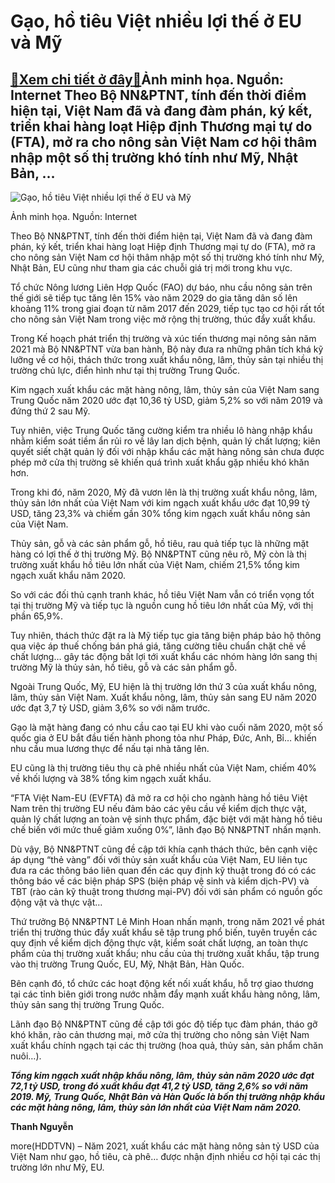 Gạo, hồ tiêu Việt nhiều lợi thế ở EU và Mỹ
==========================================

[:gift:Xem chi tiết ở đây:gift:](https://hddtvn.com/gao-ho-tieu-viet-nhieu-loi-the-o-eu-va-my/)Ảnh minh họa. Nguồn: Internet Theo Bộ NN&PTNT, tính đến thời điểm hiện tại, Việt Nam đã và đang đàm phán, ký kết, triển khai hàng loạt Hiệp định Thương mại tự do (FTA), mở ra cho nông sản Việt Nam cơ hội thâm nhập một số thị trường khó tính như Mỹ, Nhật Bản, …
--------------------------------------------------------------------------------------------------------------------------------------------------------------------------------------------------------------------------------------------------------------------





![Gạo, hồ tiêu Việt nhiều lợi thế ở EU và Mỹ](https://hddtvn.com/wp-content/uploads/2021/01/1003_nong_sYn-2.jpg "Gạo, hồ tiêu Việt nhiều lợi thế ở EU và Mỹ")


Ảnh minh họa. Nguồn: Internet



Theo Bộ NN&PTNT, tính đến thời điểm hiện tại, Việt Nam đã và đang đàm phán, ký kết, triển khai hàng loạt Hiệp định Thương mại tự do (FTA), mở ra cho nông sản Việt Nam cơ hội thâm nhập một số thị trường khó tính như Mỹ, Nhật Bản, EU cũng như tham gia các chuỗi giá trị mới trong khu vực.


Tổ chức Nông lương Liên Hợp Quốc (FAO) dự báo, nhu cầu nông sản trên thế giới sẽ tiếp tục tăng lên 15% vào năm 2029 do gia tăng dân số lên khoảng 11% trong giai đoạn từ năm 2017 đến 2029, tiếp tục tạo cơ hội rất tốt cho nông sản Việt Nam trong việc mở rộng thị trường, thúc đẩy xuất khẩu.


Trong Kế hoạch phát triển thị trường và xúc tiến thương mại nông sản năm 2021 mà Bộ NN&PTNT vừa ban hành, Bộ này đưa ra những phân tích khá kỹ lưỡng về cơ hội, thách thức trong xuất khẩu nông, lâm, thủy sản tại nhiều thị trường chủ lực, điển hình như tại thị trường Trung Quốc.


Kim ngạch xuất khẩu các mặt hàng nông, lâm, thủy sản của Việt Nam sang Trung Quốc năm 2020 ước đạt 10,36 tỷ USD, giảm 5,2% so với năm 2019 và đứng thứ 2 sau Mỹ.


Tuy nhiên, việc Trung Quốc tăng cường kiểm tra nhiều lô hàng nhập khẩu nhằm kiểm soát tiềm ẩn rủi ro về lây lan dịch bệnh, quản lý chất lượng; kiên quyết siết chặt quản lý đối với nhập khẩu các mặt hàng nông sản chưa được phép mở cửa thị trường sẽ khiến quá trình xuất khẩu gặp nhiều khó khăn hơn.


Trong khi đó, năm 2020, Mỹ đã vươn lên là thị trường xuất khẩu nông, lâm, thủy sản lớn nhất của Việt Nam với kim ngạch xuất khẩu ước đạt 10,99 tỷ USD, tăng 23,3% và chiếm gần 30% tổng kim ngạch xuất khẩu nông sản của Việt Nam.


Thủy sản, gỗ và các sản phẩm gỗ, hồ tiêu, rau quả tiếp tục là những mặt hàng có lợi thế ở thị trường Mỹ. Bộ NN&PTNT cũng nêu rõ, Mỹ còn là thị trường xuất khẩu hồ tiêu lớn nhất của Việt Nam, chiếm 21,5% tổng kim ngạch xuất khẩu năm 2020.


So với các đối thủ cạnh tranh khác, hồ tiêu Việt Nam vẫn có triển vọng tốt tại thị trường Mỹ và tiếp tục là nguồn cung hồ tiêu lớn nhất của Mỹ, với thị phần 65,9%.


Tuy nhiên, thách thức đặt ra là Mỹ tiếp tục gia tăng biện pháp bảo hộ thông qua việc áp thuế chống bán phá giá, tăng cường tiêu chuẩn chặt chẽ về chất lượng… gây tác động bất lợi tới xuất khẩu các nhóm hàng lớn sang thị trường Mỹ là thủy sản, hồ tiêu, gỗ và các sản phẩm gỗ.


Ngoài Trung Quốc, Mỹ, EU hiện là thị trường lớn thứ 3 của xuất khẩu nông, lâm, thủy sản Việt Nam. Xuất khẩu nông, lâm, thủy sản sang EU năm 2020 ước đạt 3,7 tỷ USD, giảm 3,6% so với năm trước.


Gạo là mặt hàng đang có nhu cầu cao tại EU khi vào cuối năm 2020, một số quốc gia ở EU bắt đầu tiến hành phong tỏa như Pháp, Đức, Anh, Bỉ… khiến nhu cầu mua lương thực để nấu tại nhà tăng lên.


EU cũng là thị trường tiêu thụ cà phê nhiều nhất của Việt Nam, chiếm 40% về khối lượng và 38% tổng kim ngạch xuất khẩu.


“FTA Việt Nam-EU (EVFTA) đã mở ra cơ hội cho ngành hàng hồ tiêu Việt Nam trên thị trường EU nếu đảm bảo các yêu cầu về kiểm dịch thực vật, quản lý chất lượng an toàn vệ sinh thực phẩm, đặc biệt với mặt hàng hồ tiêu chế biến với mức thuế giảm xuống 0%”, lãnh đạo Bộ NN&PTNT nhấn mạnh.


Dù vậy, Bộ NN&PTNT cũng đề cập tới khía cạnh thách thức, bên cạnh việc áp dụng “thẻ vàng” đối với thủy sản xuất khẩu của Việt Nam, EU liên tục đưa ra các thông báo liên quan đến các quy định kỹ thuật trong đó có các thông báo về các biện pháp SPS (biện pháp vệ sinh và kiểm dịch-PV) và TBT (rào cản kỹ thuật trong thương mại-PV) đối với sản phẩm có nguồn gốc động vật và thực vật…


Thứ trưởng Bộ NN&PTNT Lê Minh Hoan nhấn mạnh, trong năm 2021 về phát triển thị trường thúc đẩy xuất khẩu sẽ tập trung phổ biến, tuyên truyền các quy định về kiểm dịch động thực vật, kiểm soát chất lượng, an toàn thực phẩm của thị trường xuất khẩu; nhu cầu của thị trường xuất khẩu, tập trung vào thị trường Trung Quốc, EU, Mỹ, Nhật Bản, Hàn Quốc.


Bên cạnh đó, tổ chức các hoạt động kết nối xuất khẩu, hỗ trợ giao thương tại các tỉnh biên giới trong nước nhằm đẩy mạnh xuất khẩu hàng nông, lâm, thủy sản sang thị trường Trung Quốc.


Lãnh đạo Bộ NN&PTNT cũng đề cập tới góc độ tiếp tục đàm phán, tháo gỡ khó khăn, rào cản thương mại, mở cửa thị trường cho nông sản Việt Nam xuất khẩu chính ngạch tại các thị trường (hoa quả, thủy sản, sản phẩm chăn nuôi…).





***Tổng kim ngạch xuất nhập khẩu nông, lâm, thủy sản năm 2020 ước đạt 72,1 tỷ USD, trong đó xuất khẩu đạt 41,2 tỷ USD, tăng 2,6% so với năm 2019. Mỹ, Trung Quốc, Nhật Bản và Hàn Quốc là bốn thị trường nhập khẩu các mặt hàng nông, lâm, thủy sản lớn nhất của Việt Nam năm 2020.***




**Thanh Nguyễn**



more(HDDTVN) – Năm 2021, xuất khẩu các mặt hàng nông sản tỷ USD của Việt Nam như gạo, hồ tiêu, cà phê… được nhận định nhiều cơ hội tại các thị trường lớn như Mỹ, EU.

